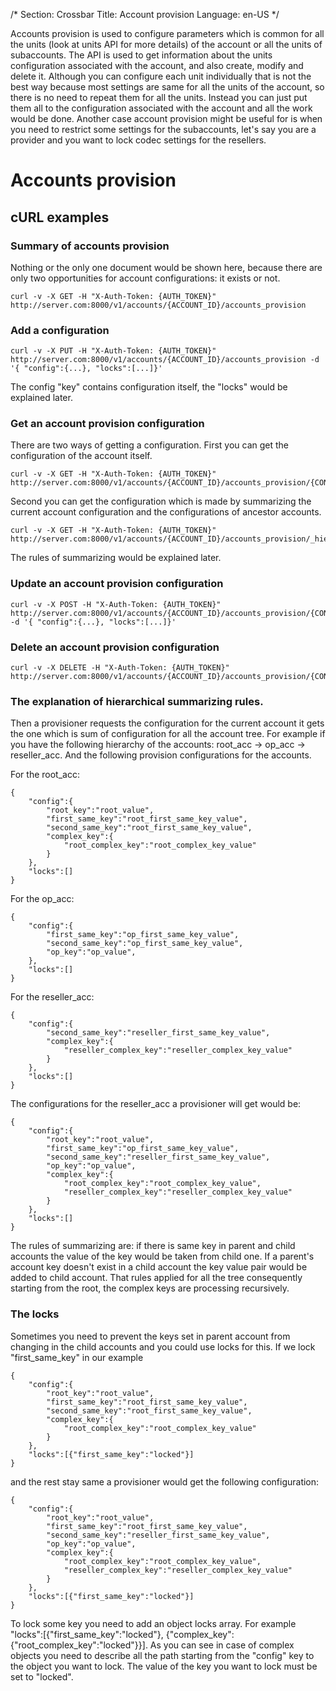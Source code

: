 /*
Section: Crossbar
Title: Account provision
Language: en-US
*/

Accounts provision is used to configure parameters which is common for all the units (look at units API for more details) of the account or all the units of subaccounts.
The API is used to get information about the units configuration associated with the account, and also create, modify and delete it.
Although you can configure each unit individually that is not the best way because most settings are same for all the units of the account, so there is no need to repeat them for all the units.
Instead you can just put them all to the configuration associated with the account and all the work would be done.
Another case account provision might be useful for is when you need to restrict some settings for the subaccounts, let's say you are a provider and you want to lock codec settings for the resellers.

# Accounts provision

## cURL examples

### Summary of accounts provision
Nothing or the only one document would be shown here, because there are only two opportunities for account configurations: it exists or not.

    curl -v -X GET -H "X-Auth-Token: {AUTH_TOKEN}" http://server.com:8000/v1/accounts/{ACCOUNT_ID}/accounts_provision

### Add a configuration

    curl -v -X PUT -H "X-Auth-Token: {AUTH_TOKEN}" http://server.com:8000/v1/accounts/{ACCOUNT_ID}/accounts_provision -d '{ "config":{...}, "locks":[...]}'

The config "key" contains configuration itself, the "locks" would be explained later.

### Get an account provision configuration
There are two ways of getting a configuration. First you can get the configuration of the account itself.

    curl -v -X GET -H "X-Auth-Token: {AUTH_TOKEN}" http://server.com:8000/v1/accounts/{ACCOUNT_ID}/accounts_provision/{CONF_ID}

Second you can get the configuration which is made by summarizing the current account configuration and the configurations of ancestor accounts.

    curl -v -X GET -H "X-Auth-Token: {AUTH_TOKEN}" http://server.com:8000/v1/accounts/{ACCOUNT_ID}/accounts_provision/_hierarchical

The rules of summarizing would be explained later.

### Update an account provision configuration

    curl -v -X POST -H "X-Auth-Token: {AUTH_TOKEN}" http://server.com:8000/v1/accounts/{ACCOUNT_ID}/accounts_provision/{CONF_ID} -d '{ "config":{...}, "locks":[...]}'

### Delete an account provision configuration

    curl -v -X DELETE -H "X-Auth-Token: {AUTH_TOKEN}" http://server.com:8000/v1/accounts/{ACCOUNT_ID}/accounts_provision/{CONF_ID}

### The explanation of hierarchical summarizing rules.

Then a provisioner requests the configuration for the current account it gets the one which is sum of configuration for all the account tree.
For example if you have the following hierarchy of the accounts: root_acc -> op_acc -> reseller_acc. And the following provision configurations for the accounts.

For the root_acc:

    {
        "config":{
            "root_key":"root_value",
            "first_same_key":"root_first_same_key_value",
            "second_same_key":"root_first_same_key_value",
            "complex_key":{
                "root_complex_key":"root_complex_key_value"
            }
        },
        "locks":[]
    }

For the op_acc:

    {
        "config":{
            "first_same_key":"op_first_same_key_value",
            "second_same_key":"op_first_same_key_value",
            "op_key":"op_value",
        },
        "locks":[]
    }

For the reseller_acc:

    {
        "config":{
            "second_same_key":"reseller_first_same_key_value",
            "complex_key":{
                "reseller_complex_key":"reseller_complex_key_value"
            }
        },
        "locks":[]
    }

The configurations for the reseller_acc a provisioner will get would be:

    {
        "config":{
            "root_key":"root_value",
            "first_same_key":"op_first_same_key_value",
            "second_same_key":"reseller_first_same_key_value",
            "op_key":"op_value",
            "complex_key":{
                "root_complex_key":"root_complex_key_value",
                "reseller_complex_key":"reseller_complex_key_value"
            }
        },
        "locks":[]
    }

The rules of summarizing are: if there is same key in parent and child accounts the value of the key would be taken from child one.
If a parent's account key doesn't exist in a child account the key value pair would be added to child account.
That rules applied for all the tree consequently starting from the root, the complex keys are processing recursively.

### The locks

Sometimes you need to prevent the keys set in parent account from changing in the child accounts and you could use locks for this.
If we lock "first_same_key" in our example

    {
        "config":{
            "root_key":"root_value",
            "first_same_key":"root_first_same_key_value",
            "second_same_key":"root_first_same_key_value",
            "complex_key":{
                "root_complex_key":"root_complex_key_value"
            }
        },
        "locks":[{"first_same_key":"locked"}]
    }

and the rest stay same a provisioner would get the following configuration:

    {
        "config":{
            "root_key":"root_value",
            "first_same_key":"root_first_same_key_value",
            "second_same_key":"reseller_first_same_key_value",
            "op_key":"op_value",
            "complex_key":{
                "root_complex_key":"root_complex_key_value",
                "reseller_complex_key":"reseller_complex_key_value"
            }
        },
        "locks":[{"first_same_key":"locked"}]
    }

To lock some key you need to add an object locks array.
For example "locks":[{"first_same_key":"locked"}, {"complex_key":{"root_complex_key":"locked"}}].
As you can see in case of complex objects you need to describe all the path starting from the "config" key to the object you want to lock.
The value of the key you want to lock must be set to "locked".
